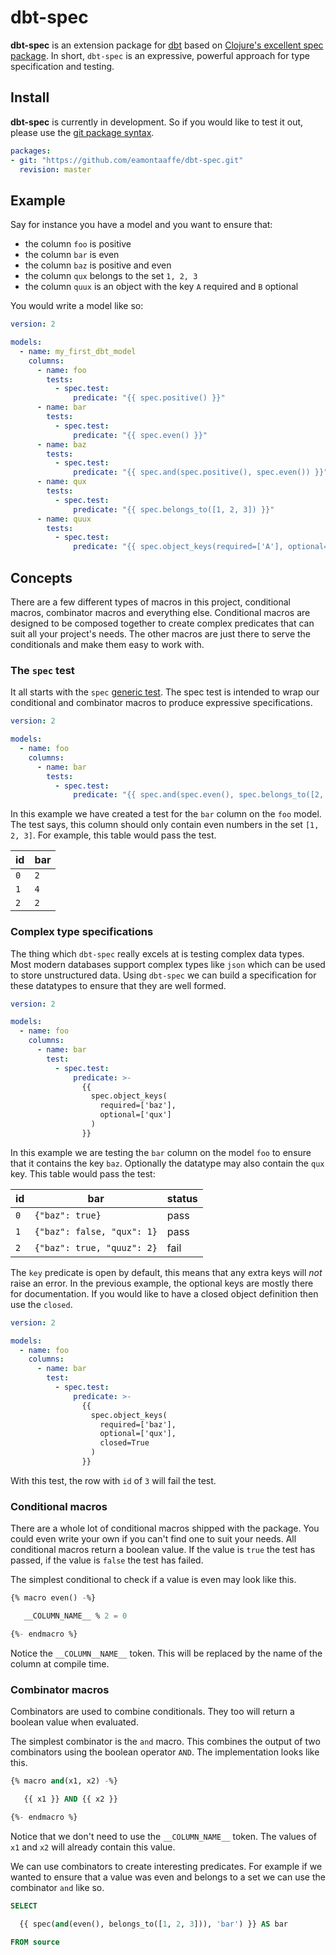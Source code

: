# dbt-spec

**dbt-spec** is an extension package for
[dbt](https://github.com/fishtown-analytics/dbt) based on [Clojure's
excellent spec package](https://clojure.org/guides/spec). In short,
`dbt-spec` is an expressive, powerful approach for type specification
and testing.

## Install

**dbt-spec** is currently in development. So if you would like to test
it out, please use the [git package
syntax](https://docs.getdbt.com/docs/building-a-dbt-project/package-management#git-packages).

```yaml
packages:
- git: "https://github.com/eamontaaffe/dbt-spec.git"
  revision: master
```

## Example

Say for instance you have a model and you want to ensure that:

- the column `foo` is positive
- the column `bar` is even
- the column `baz` is positive and even
- the column `qux` belongs to the set `1, 2, 3`
- the column `quux` is an object with the key `A` required and `B`
  optional

You would write a model like so:

```yaml
version: 2

models:
  - name: my_first_dbt_model
    columns:
      - name: foo
        tests:
          - spec.test:
              predicate: "{{ spec.positive() }}"
      - name: bar
        tests:
          - spec.test:
              predicate: "{{ spec.even() }}"
      - name: baz
        tests:
          - spec.test:
              predicate: "{{ spec.and(spec.positive(), spec.even()) }}"
      - name: qux
        tests:
          - spec.test:
              predicate: "{{ spec.belongs_to([1, 2, 3]) }}"
      - name: quux
        tests:
          - spec.test:
              predicate: "{{ spec.object_keys(required=['A'], optional=['B'] }}"
```

## Concepts

There are a few different types of macros in this project, conditional
macros, combinator macros and everything else. Conditional macros are
designed to be composed together to create complex predicates that can
suit all your project's needs. The other macros are just there to
serve the conditionals and make them easy to work with.

### The `spec` test

It all starts with the `spec` [generic
test](https://docs.getdbt.com/docs/building-a-dbt-project/tests#generic-tests). The
spec test is intended to wrap our conditional and combinator macros to
produce expressive specifications.

```yaml
version: 2

models:
  - name: foo
    columns:
      - name: bar
        tests:
          - spec.test:
              predicate: "{{ spec.and(spec.even(), spec.belongs_to([2, 3, 4])) }}"
```

In this example we have created a test for the `bar` column on the
`foo` model. The test says, this column should only contain even
numbers in the set `[1, 2, 3]`. For example, this table would pass the
test.

| id  | bar |
|-----|-----|
| `0` | `2` |
| `1` | `4` |
| `2` | `2` |

### Complex type specifications

The thing which `dbt-spec` really excels at is testing complex data
types. Most modern databases support complex types like `json` which
can be used to store unstructured data. Using `dbt-spec` we can build
a specification for these datatypes to ensure that they are well
formed.

```yaml
version: 2

models:
  - name: foo
    columns:
      - name: bar
        test:
          - spec.test:
              predicate: >-
                {{
                  spec.object_keys(
                    required=['baz'],
                    optional=['qux']
                  )
                }}
```

In this example we are testing the `bar` column on the model `foo` to
ensure that it contains the key `baz`. Optionally the datatype may
also contain the `qux` key. This table would pass the test:

| id  | bar                        | status |
|-----|----------------------------|--------|
| `0` | `{"baz": true}`            | pass   |
| `1` | `{"baz": false, "qux": 1}` | pass   |
| `2` | `{"baz": true, "quuz": 2}` | fail   |

The `key` predicate is open by default, this means that any extra keys
will *not* raise an error. In the previous example, the optional keys
are mostly there for documentation. If you would like to have a closed
object definition then use the `closed`.

```yaml
version: 2

models:
  - name: foo
    columns:
      - name: bar
        test:
          - spec.test:
              predicate: >-
                {{
                  spec.object_keys(
                    required=['baz'],
                    optional=['qux'],
                    closed=True
                  )
                }}
```

With this test, the row with `id` of `3` will fail the test.


### Conditional macros

There are a whole lot of conditional macros shipped with the
package. You could even write your own if you can't find one to suit
your needs. All conditional macros return a boolean value. If the
value is `true` the test has passed, if the value is `false` the test
has failed.

The simplest conditional to check if a value is even may look like
this.

```sql
{% macro even() -%}

   __COLUMN_NAME__ % 2 = 0

{%- endmacro %}
```

Notice the `__COLUMN__NAME__` token. This will be replaced by the
name of the column at compile time.

### Combinator macros

Combinators are used to combine conditionals. They too will return a
boolean value when evaluated.

The simplest combinator is the `and` macro. This combines the output
of two combinators using the boolean operator `AND`. The
implementation looks like this.

```sql
{% macro and(x1, x2) -%}

   {{ x1 }} AND {{ x2 }}

{%- endmacro %}
```

Notice that we don't need to use the `__COLUMN_NAME__` token. The
values of `x1` and `x2` will already contain this value.

We can use combinators to create interesting predicates. For example
if we wanted to ensure that a value was even and belongs to a set we
can use the combinator `and` like so.

```sql
SELECT

  {{ spec(and(even(), belongs_to([1, 2, 3])), 'bar') }} AS bar

FROM source
```

